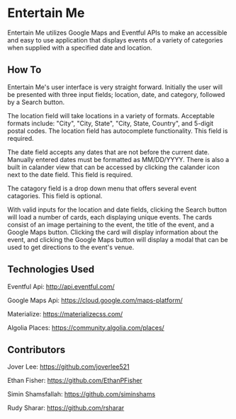 # Entertain Me

Entertain Me utilizes Google Maps and Eventful APIs to make an accessible and easy to use application that displays events of a variety of categories when supplied with a specified date and location.

## How To

Entertain Me's user interface is very straight forward. Initially the user will be presented with three input fields; location, date, and category, followed by a Search button.

The location field will take locations in a variety of formats. Acceptable formats include: "City", "City, State", "City, State, Country", and 5-digit postal codes. The location field has autocomplete functionality. This field is required.

The date field accepts any dates that are not before the current date. Manually entered dates must be formatted as MM/DD/YYYY. There is also a built in calander view that can be accessed by clicking the calander icon next to the date field. This field is required.

The catagory field is a drop down menu that offers several event catagories. This field is optional.

With valid inputs for the location and date fields, clicking the Search button will load a number of cards, each displaying unique events. The cards consist of an image pertaining to the event, the title of the event, and a Google Maps button. Clicking the card will display information about the event, and clicking the Google Maps button will display a modal that can be used to get directions to the event's venue.

## Technologies Used

Eventful Api: http://api.eventful.com/

Google Maps Api: https://cloud.google.com/maps-platform/

Materialize: https://materializecss.com/

Algolia Places: https://community.algolia.com/places/

## Contributors

Jover Lee: https://github.com/joverlee521

Ethan Fisher: https://github.com/EthanPFisher

Simin Shamsfallah: https://github.com/siminshams

Rudy Sharar: https://github.com/rsharar
